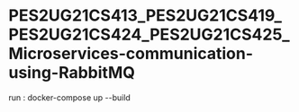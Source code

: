 # PES2UG21CS413_PES2UG21CS419_PES2UG21CS424_PES2UG21CS425_Microservices-communication-using-RabbitMQ

run : docker-compose up --build

